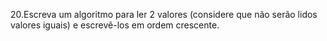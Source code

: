 20.Escreva um algoritmo para ler 2 valores (considere que não serão lidos valores iguais) e escrevê-los em ordem crescente.
